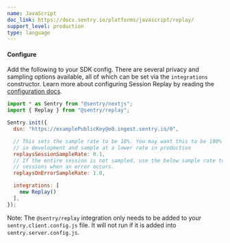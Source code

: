 ```yaml
---
name: JavaScript
doc_link: https://docs.sentry.io/platforms/javascript/replay/
support_level: production
type: language
---
```


#### Configure

Add the following to your SDK config. There are several privacy and sampling options available, all of which can be set via the `integrations` constructor. Learn more about configuring Session Replay by reading the [configuration docs](https://docs.sentry.io/platforms/javascript/guides/nextjs/session-replay/custom-instrumentation/).

```javascript {filename:sentry.client.config.js}
import * as Sentry from "@sentry/nextjs";
import { Replay } from "@sentry/replay";

Sentry.init({
  dsn: "https://examplePublicKey@o0.ingest.sentry.io/0",

  // This sets the sample rate to be 10%. You may want this to be 100% while
  // in development and sample at a lower rate in production
  replaysSessionSampleRate: 0.1,
  // If the entire session is not sampled, use the below sample rate to sample
  // sessions when an error occurs.
  replaysOnErrorSampleRate: 1.0,

  integrations: [
    new Replay()
  ],
});
```

Note: The `@sentry/replay` integration only needs to be added to your `sentry.client.config.js` file. It will not run if it is added into `sentry.server.config.js`.
